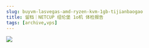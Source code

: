 ```yaml
---
slug: buyvm-lasvegas-amd-ryzen-kvm-1gb-tijianbaogao
title: 留档｜NETCUP 纽伦堡 1o机 体检报告
tags: [archive,vps]
---
```

<!-- truncate -->

![](https://report.check.place/ip/3R43M1DSZ.svg)
